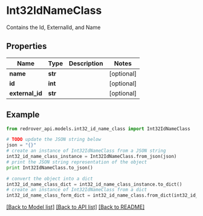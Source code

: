 # Int32IdNameClass

Contains the Id, ExternalId, and Name

## Properties

Name | Type | Description | Notes
------------ | ------------- | ------------- | -------------
**name** | **str** |  | [optional] 
**id** | **int** |  | [optional] 
**external_id** | **str** |  | [optional] 

## Example

```python
from redrover_api.models.int32_id_name_class import Int32IdNameClass

# TODO update the JSON string below
json = "{}"
# create an instance of Int32IdNameClass from a JSON string
int32_id_name_class_instance = Int32IdNameClass.from_json(json)
# print the JSON string representation of the object
print Int32IdNameClass.to_json()

# convert the object into a dict
int32_id_name_class_dict = int32_id_name_class_instance.to_dict()
# create an instance of Int32IdNameClass from a dict
int32_id_name_class_form_dict = int32_id_name_class.from_dict(int32_id_name_class_dict)
```
[[Back to Model list]](../README.md#documentation-for-models) [[Back to API list]](../README.md#documentation-for-api-endpoints) [[Back to README]](../README.md)


